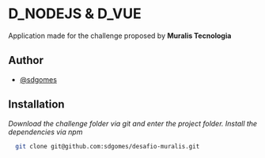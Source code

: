 
# D_NODEJS & D_VUE

Application made for the challenge proposed by **Muralis Tecnologia**
## Author

- [@sdgomes](https://github.com/sdgomes)


## Installation

*Download the challenge folder via git and enter the project folder.
Install the dependencies via npm*

```bash
  git clone git@github.com:sdgomes/desafio-muralis.git
```
    
